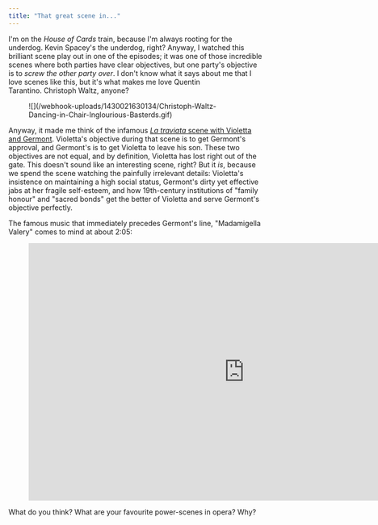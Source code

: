```yaml
---
title: "That great scene in..."
---
```


I'm on the _House of Cards_ train, because I'm always rooting for the underdog. Kevin Spacey's the underdog, right? Anyway, I watched this brilliant scene play out in one of the episodes; it was one of those incredible scenes where both parties have clear objectives, but one party's objective is to _screw the other party over_. I don't know what it says about me that I love scenes like this, but it's what makes me love Quentin Tarantino. Christoph Waltz, anyone?

<figure data-type="image">
![](/webhook-uploads/1430021630134/Christoph-Waltz-Dancing-in-Chair-Inglourious-Basterds.gif)
</figure>

Anyway, it made me think of the infamous [_La traviata_ scene with Violetta and Germont](http://www.youtube.com/watch?v=cHnhAYsodjQ). Violetta's objective during that scene is to get Germont's approval, and Germont's is to get Violetta to leave his son. These two objectives are not equal, and by definition, Violetta has lost right out of the gate. This doesn't sound like an interesting scene, right? But it _is_, because we spend the scene watching the painfully irrelevant details: Violetta's insistence on maintaining a high social status, Germont's dirty yet effective jabs at her fragile self-esteem, and how 19th-century institutions of "family honour" and "sacred bonds" get the better of Violetta and serve Germont's objective perfectly.

The famous music that immediately precedes Germont's line, "Madamigella Valery" comes to mind at about 2:05:

<figure data-type="video">
<iframe width="854" height="510" src="https://www.youtube.com/embed/cHnhAYsodjQ" frameborder="0" allowfullscreen></iframe>
</figure>

What do you think? What are your favourite power-scenes in opera? Why?
